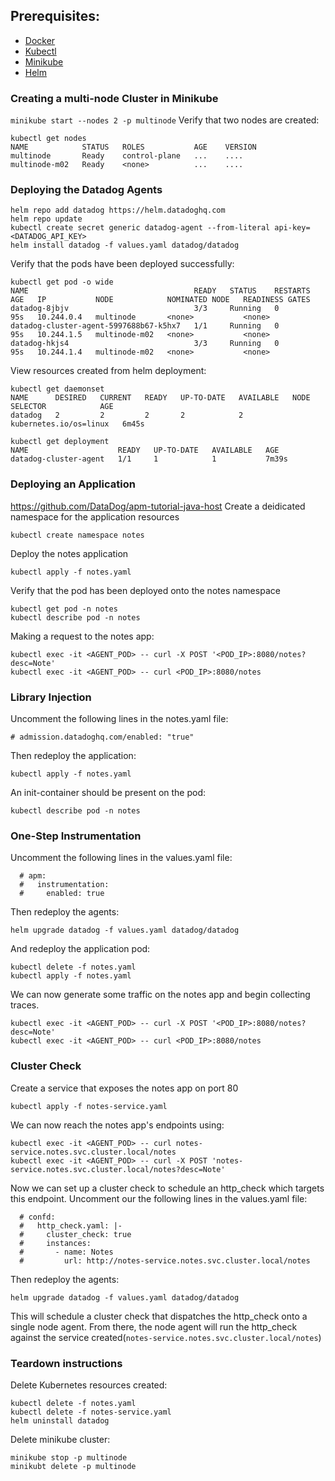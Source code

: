 
## Prerequisites:
- [Docker](https://docs.docker.com/desktop/install/mac-install/)
- [Kubectl](https://kubernetes.io/docs/tasks/tools/install-kubectl-macos/)
- [Minikube](https://minikube.sigs.k8s.io/docs/start/?arch=%2Fmacos%2Fx86-64%2Fstable%2Fbinary+download)
- [Helm](https://helm.sh/docs/intro/install/)

### Creating a multi-node Cluster in Minikube
```minikube start --nodes 2 -p multinode```
Verify that two nodes are created:
```
kubectl get nodes
NAME            STATUS   ROLES           AGE    VERSION
multinode       Ready    control-plane   ...    ....
multinode-m02   Ready    <none>          ...    ....
```

### Deploying the Datadog Agents
```
helm repo add datadog https://helm.datadoghq.com
helm repo update
kubectl create secret generic datadog-agent --from-literal api-key=<DATADOG_API_KEY>
helm install datadog -f values.yaml datadog/datadog
```
Verify that the pods have been deployed successfully:
```
kubectl get pod -o wide
NAME                                     READY   STATUS    RESTARTS   AGE   IP           NODE            NOMINATED NODE   READINESS GATES
datadog-8jbjv                            3/3     Running   0          95s   10.244.0.4   multinode       <none>           <none>
datadog-cluster-agent-5997688b67-k5hx7   1/1     Running   0          95s   10.244.1.5   multinode-m02   <none>           <none>
datadog-hkjs4                            3/3     Running   0          95s   10.244.1.4   multinode-m02   <none>           <none>
```

View resources created from helm deployment:
```
kubectl get daemonset        
NAME      DESIRED   CURRENT   READY   UP-TO-DATE   AVAILABLE   NODE SELECTOR            AGE
datadog   2         2         2       2            2           kubernetes.io/os=linux   6m45s

kubectl get deployment
NAME                    READY   UP-TO-DATE   AVAILABLE   AGE
datadog-cluster-agent   1/1     1            1           7m39s
```

### Deploying an Application
https://github.com/DataDog/apm-tutorial-java-host
Create a deidicated namespace for the application resources
```
kubectl create namespace notes
```
Deploy the notes application
```
kubectl apply -f notes.yaml
```
Verify that the pod has been deployed onto the notes namespace
```
kubectl get pod -n notes
kubectl describe pod -n notes
```
Making a request to the notes app:
```
kubectl exec -it <AGENT_POD> -- curl -X POST '<POD_IP>:8080/notes?desc=Note'
kubectl exec -it <AGENT_POD> -- curl <POD_IP>:8080/notes 
```
### Library Injection
Uncomment the following lines in the notes.yaml file:
```
# admission.datadoghq.com/enabled: "true"
```
Then redeploy the application:
```
kubectl apply -f notes.yaml
```
An init-container should be present on the pod:
```
kubectl describe pod -n notes
```

### One-Step Instrumentation
Uncomment the following lines in the values.yaml file:
```
  # apm:
  #   instrumentation:
  #     enabled: true
```
Then redeploy the agents:
```
helm upgrade datadog -f values.yaml datadog/datadog
```
And redeploy the application pod:
```
kubectl delete -f notes.yaml
kubectl apply -f notes.yaml
```
We can now generate some traffic on the notes app and begin collecting traces.
```
kubectl exec -it <AGENT_POD> -- curl -X POST '<POD_IP>:8080/notes?desc=Note'
kubectl exec -it <AGENT_POD> -- curl <POD_IP>:8080/notes 
```

### Cluster Check
Create a service that exposes the notes app on port 80
```
kubectl apply -f notes-service.yaml
```
We can now reach the notes app's endpoints using:
```
kubectl exec -it <AGENT_POD> -- curl notes-service.notes.svc.cluster.local/notes   
kubectl exec -it <AGENT_POD> -- curl -X POST 'notes-service.notes.svc.cluster.local/notes?desc=Note'
```

Now we can set up a cluster check to schedule an http_check which targets this endpoint. Uncomment our the following lines in the values.yaml file:
```
  # confd:
  #   http_check.yaml: |-
  #     cluster_check: true
  #     instances:
  #       - name: Notes
  #         url: http://notes-service.notes.svc.cluster.local/notes   
```
Then redeploy the agents:
```
helm upgrade datadog -f values.yaml datadog/datadog
```
This will schedule a cluster check that dispatches the http_check onto a single node agent. From there, the node agent will run the http_check against the service created(``notes-service.notes.svc.cluster.local/notes``)

### Teardown instructions
Delete Kubernetes resources created:
```
kubectl delete -f notes.yaml
kubectl delete -f notes-service.yaml
helm uninstall datadog
```
Delete minikube cluster:
```
minikube stop -p multinode
minikubt delete -p multinode
```
